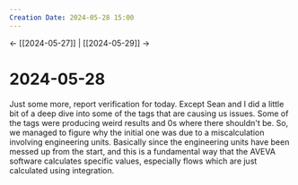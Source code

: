 ```yaml
---
Creation Date: 2024-05-28 15:00
---
```


<- [[2024-05-27]] | [[2024-05-29]]  ->

# 2024-05-28
Just some more, report verification for today. Except Sean and I did a little bit of a deep dive into some of the tags that are causing us issues. Some of the tags were producing weird results and 0s where there shouldn't be. So, we managed to figure why the initial one was due to a miscalculation involving engineering units. Basically since the engineering units have been messed up from the start, and this is a fundamental way that the AVEVA software calculates specific values, especially flows which are just calculated using integration.